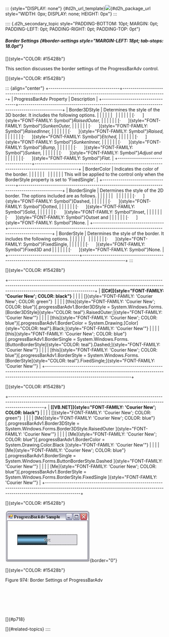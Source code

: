 ::: {style="DISPLAY: none"}
[](ms-xhelp:///?Id=d2h_url_template){#d2h_url_template}![](!package_url!){#d2h_package_url style="WIDTH: 0px; DISPLAY: none; HEIGHT: 0px"}
:::

:::: {.d2h_secondary_topic style="PADDING-BOTTOM: 10pt; MARGIN: 0pt; PADDING-LEFT: 0pt; PADDING-RIGHT: 0pt; PADDING-TOP: 0pt"}
##### Border Settings {#border-settings style="MARGIN-LEFT: 18pt; tab-stops: 18.0pt"}

[]{style="COLOR: #15428b"} 

This section discusses the border settings of the ProgressBarAdv control.

[]{style="COLOR: #15428b"} 

::: {align="center"}
+-----------------------------------+---------------------------------------------------------------------------------------------------+
| ProgressBarAdv Property           | Description                                                                                       |
+-----------------------------------+---------------------------------------------------------------------------------------------------+
| Border3DStyle                     | Determines the style of the 3D border. It includes the following options.                         |
|                                   |                                                                                                   |
|                                   |                                                                                                   |
|                                   |                                                                                                   |
|                                   | [·      ]{style="FONT-FAMILY: Symbol"}*RaisedOuter,*                                              |
|                                   |                                                                                                   |
|                                   | [·      ]{style="FONT-FAMILY: Symbol"}*SunkenOuter,*                                              |
|                                   |                                                                                                   |
|                                   | [·      ]{style="FONT-FAMILY: Symbol"}*RaisedInner,*                                              |
|                                   |                                                                                                   |
|                                   | [·      ]{style="FONT-FAMILY: Symbol"}*Raised,*                                                   |
|                                   |                                                                                                   |
|                                   | [·      ]{style="FONT-FAMILY: Symbol"}*Etched,*                                                   |
|                                   |                                                                                                   |
|                                   | [·      ]{style="FONT-FAMILY: Symbol"}*SunkenInner,*                                              |
|                                   |                                                                                                   |
|                                   | [·      ]{style="FONT-FAMILY: Symbol"}*Bump,*                                                     |
|                                   |                                                                                                   |
|                                   | [·      ]{style="FONT-FAMILY: Symbol"}*Sunken,*                                                   |
|                                   |                                                                                                   |
|                                   | [·      ]{style="FONT-FAMILY: Symbol"}*Adjust and*                                                |
|                                   |                                                                                                   |
|                                   | [·      ]{style="FONT-FAMILY: Symbol"}*Flat.*                                                     |
+-----------------------------------+---------------------------------------------------------------------------------------------------+
| BorderColor                       | Indicates the color of the border.                                                                |
|                                   |                                                                                                   |
|                                   |                                                                                                   |
|                                   |                                                                                                   |
|                                   | This will be applied to the control only when the BorderStyle property is set to \'FixedSingle\'. |
+-----------------------------------+---------------------------------------------------------------------------------------------------+
| BorderSingle                      | Determines the style of the 2D border. The options included are as follows.                       |
|                                   |                                                                                                   |
|                                   |                                                                                                   |
|                                   |                                                                                                   |
|                                   | [·      ]{style="FONT-FAMILY: Symbol"}Dashed,                                                     |
|                                   |                                                                                                   |
|                                   | [·      ]{style="FONT-FAMILY: Symbol"}Dotted,                                                     |
|                                   |                                                                                                   |
|                                   | [·      ]{style="FONT-FAMILY: Symbol"}Solid,                                                      |
|                                   |                                                                                                   |
|                                   | [·      ]{style="FONT-FAMILY: Symbol"}Inset,                                                      |
|                                   |                                                                                                   |
|                                   | [·      ]{style="FONT-FAMILY: Symbol"}Outset and                                                  |
|                                   |                                                                                                   |
|                                   | [·      ]{style="FONT-FAMILY: Symbol"}None.                                                       |
+-----------------------------------+---------------------------------------------------------------------------------------------------+
| BorderStyle                       | Determines the style of the border. It includes the following options.                            |
|                                   |                                                                                                   |
|                                   |                                                                                                   |
|                                   |                                                                                                   |
|                                   | [·      ]{style="FONT-FAMILY: Symbol"}FixedSingle,                                                |
|                                   |                                                                                                   |
|                                   | [·      ]{style="FONT-FAMILY: Symbol"}Fixed3D and                                                 |
|                                   |                                                                                                   |
|                                   | [·      ]{style="FONT-FAMILY: Symbol"}None.                                                       |
+-----------------------------------+---------------------------------------------------------------------------------------------------+
:::

[]{style="COLOR: #15428b"} 

+------------------------------------------------------------------------------------------------------------------------------------------------------------------------------------------------------+
| **[\[C#\]]{style="FONT-FAMILY: 'Courier New'; COLOR: black"}**                                                                                                                                       |
|                                                                                                                                                                                                      |
| []{style="FONT-FAMILY: 'Courier New'; COLOR: green"}                                                                                                                                                 |
|                                                                                                                                                                                                      |
| [this]{style="FONT-FAMILY: 'Courier New'; COLOR: blue"}[.progressBarAdv1.Border3DStyle = System.Windows.Forms.[Border3DStyle]{style="COLOR: teal"}.RaisedOuter;]{style="FONT-FAMILY: 'Courier New'"} |
|                                                                                                                                                                                                      |
| [this]{style="FONT-FAMILY: 'Courier New'; COLOR: blue"}[.progressBarAdv1.BorderColor = System.Drawing.[Color]{style="COLOR: teal"}.Black;]{style="FONT-FAMILY: 'Courier New'"}                       |
|                                                                                                                                                                                                      |
| [this]{style="FONT-FAMILY: 'Courier New'; COLOR: blue"}[.progressBarAdv1.BorderSingle = System.Windows.Forms.[ButtonBorderStyle]{style="COLOR: teal"}.Dashed;]{style="FONT-FAMILY: 'Courier New'"}   |
|                                                                                                                                                                                                      |
| [this]{style="FONT-FAMILY: 'Courier New'; COLOR: blue"}[.progressBarAdv1.BorderStyle = System.Windows.Forms.[BorderStyle]{style="COLOR: teal"}.FixedSingle;]{style="FONT-FAMILY: 'Courier New'"}     |
+------------------------------------------------------------------------------------------------------------------------------------------------------------------------------------------------------+

[]{style="COLOR: #15428b"} 

+-----------------------------------------------------------------------------------------------------------------------------------------------------------------------------+
| **[\[VB.NET\]]{style="FONT-FAMILY: 'Courier New'; COLOR: black"}**                                                                                                          |
|                                                                                                                                                                             |
| []{style="FONT-FAMILY: 'Courier New'; COLOR: green"}                                                                                                                        |
|                                                                                                                                                                             |
| [Me]{style="FONT-FAMILY: 'Courier New'; COLOR: blue"}[.progressBarAdv1.Border3DStyle = System.Windows.Forms.Border3DStyle.RaisedOuter ]{style="FONT-FAMILY: 'Courier New'"} |
|                                                                                                                                                                             |
| [Me]{style="FONT-FAMILY: 'Courier New'; COLOR: blue"}[.progressBarAdv1.BorderColor = System.Drawing.Color.Black ]{style="FONT-FAMILY: 'Courier New'"}                       |
|                                                                                                                                                                             |
| [Me]{style="FONT-FAMILY: 'Courier New'; COLOR: blue"}[.progressBarAdv1.BorderSingle = System.Windows.Forms.ButtonBorderStyle.Dashed ]{style="FONT-FAMILY: 'Courier New'"}   |
|                                                                                                                                                                             |
| [Me]{style="FONT-FAMILY: 'Courier New'; COLOR: blue"}[.progressBarAdv1.BorderStyle = System.Windows.Forms.BorderStyle.FixedSingle ]{style="FONT-FAMILY: 'Courier New'"}     |
+-----------------------------------------------------------------------------------------------------------------------------------------------------------------------------+

[]{style="COLOR: #15428b"} 

![](ImagesExt/image76_958.jpg){border="0"}

[]{style="COLOR: #15428b"} 

Figure 974: Border Settings of ProgressBarAdv

 

 

 

[]{#p718} 

[]{#related-topics}
::::
